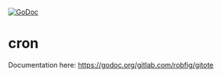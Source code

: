 [![GoDoc](http://godoc.org/gitlab.com/gitote/cron?status.svg)](http://godoc.org/gitlab.com/gitote/cron) 

# cron

Documentation here: https://godoc.org/gitlab.com/robfig/gitote